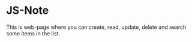 # JS-Note
This is web-page where you can create, read, update, delete and search some items in the list.
